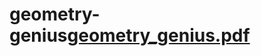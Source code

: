 # geometry-genius[geometry_genius.pdf](https://github.com/mr-tnmy-srkr/geometry-genius/files/12377088/geometry_genius.pdf)
